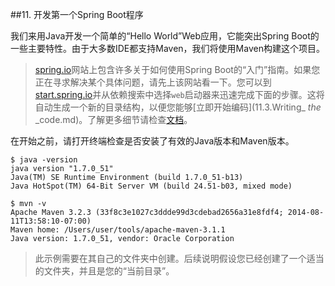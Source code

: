##11. 开发第一个Spring Boot程序

我们来用Java开发一个简单的“Hello World”Web应用，它能突出Spring Boot的一些主要特性。由于大多数IDE都支持Maven，我们将使用Maven构建这个项目。

>[spring.io](https://spring.io)网站上包含许多关于如何使用Spring Boot的“入门”指南。如果您正在寻求解决某个具体问题，请先上该网站看一下。您可以到[start.spring.io](https://start.spring.io)并从依赖搜索中选择`web`启动器来迅速完成下面的步骤。这将自动生成一个新的目录结构，以便您能够[立即开始编码](11.3.Writing_ _the_ _code.md)。了解更多细节请检查[文档](https://github.com/spring-io/initializr)。

在开始之前，请打开终端检查是否安装了有效的Java版本和Maven版本。

```
$ java -version
java version "1.7.0_51"
Java(TM) SE Runtime Environment (build 1.7.0_51-b13)
Java HotSpot(TM) 64-Bit Server VM (build 24.51-b03, mixed mode)
```

```
$ mvn -v
Apache Maven 3.2.3 (33f8c3e1027c3ddde99d3cdebad2656a31e8fdf4; 2014-08-11T13:58:10-07:00)
Maven home: /Users/user/tools/apache-maven-3.1.1
Java version: 1.7.0_51, vendor: Oracle Corporation
```

>此示例需要在其自己的文件夹中创建。后续说明假设您已经创建了一个适当的文件夹，并且是您的“当前目录”。
